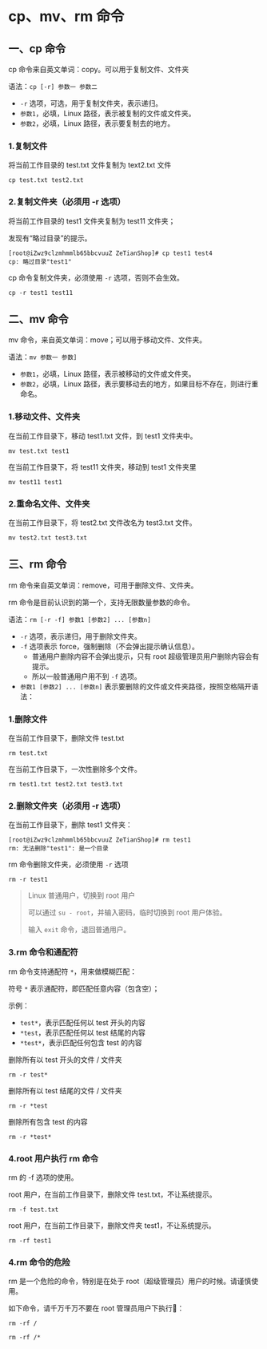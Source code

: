 # cp、mv、rm 命令

## 一、cp 命令

cp 命令来自英文单词：copy。可以用于复制文件、文件夹

语法：`cp [-r] 参数一 参数二`

- `-r` 选项，可选，用于复制文件夹，表示递归。
- `参数1`，必填，Linux 路径，表示被复制的文件或文件夹。
- `参数2`，必填，Linux 路径，表示要复制去的地方。

### 1.复制文件

将当前工作目录的 test.txt 文件复制为 text2.txt 文件

```shell
cp test.txt test2.txt
```

### 2.复制文件夹（必须用 -r 选项）

将当前工作目录的 test1 文件夹复制为 test11 文件夹；

发现有“略过目录”的提示。

```shell
[root@iZwz9clzmhmmlb65bbcvuuZ ZeTianShop]# cp test1 test4
cp: 略过目录"test1"
```

cp 命令复制文件夹，必须使用 `-r` 选项，否则不会生效。

```shell
cp -r test1 test11
```

## 二、mv 命令

mv 命令，来自英文单词：move；可以用于移动文件、文件夹。

语法：`mv 参数一 参数]`

- `参数1`，必填，Linux 路径，表示被移动的文件或文件夹。
- `参数2`，必填，Linux 路径，表示要移动去的地方，如果目标不存在，则进行重命名。

### 1.移动文件、文件夹

在当前工作目录下，移动 test1.txt 文件，到 test1 文件夹中。

```shell
mv test.txt test1
```

在当前工作目录下，将 test11 文件夹，移动到 test1 文件夹里

```shell
mv test11 test1
```

### 2.重命名文件、文件夹

在当前工作目录下，将 test2.txt 文件改名为 test3.txt 文件。

```shell
mv test2.txt test3.txt
```

## 三、rm 命令

rm 命令来自英文单词：remove，可用于删除文件、文件夹。

rm 命令是目前认识到的第一个，支持无限数量参数的命令。

语法：`rm [-r -f] 参数1 [参数2] ... [参数n]`

- `-r` 选项，表示递归，用于删除文件夹。
- `-f` 选项表示 force，强制删除（不会弹出提示确认信息）。
  - 普通用户删除内容不会弹出提示，只有 root 超级管理员用户删除内容会有提示。
  - 所以一般普通用户用不到 `-f` 选项。
- `参数1 [参数2] ... [参数n]` 表示要删除的文件或文件夹路径，按照空格隔开语法：

### 1.删除文件

在当前工作目录下，删除文件 test.txt

```shell
rm test.txt
```

在当前工作目录下，一次性删除多个文件。

```shell
rm test1.txt test2.txt test3.txt
```

### 2.删除文件夹（必须用 -r 选项）

在当前工作目录下，删除 test1 文件夹：

```shell
[root@iZwz9clzmhmmlb65bbcvuuZ ZeTianShop]# rm test1
rm: 无法删除"test1": 是一个目录
```

rm 命令删除文件夹，必须使用 `-r` 选项

```shell
rm -r test1
```

> Linux 普通用户，切换到 root 用户
>
> 可以通过 `su - root`，并输入密码，临时切换到 root 用户体验。
>
> 输入 `exit` 命令，退回普通用户。
>

### 3.rm 命令和通配符

rm 命令支持通配符 `*`，用来做模糊匹配：

符号 `*` 表示通配符，即匹配任意内容（包含空）；

示例：

- `test*`，表示匹配任何以 test 开头的内容
- `*test`，表示匹配任何以 test 结尾的内容
- `*test*`，表示匹配任何包含 test 的内容

删除所有以 test 开头的文件 / 文件夹

````shell
rm -r test*
````

删除所有以 test 结尾的文件 / 文件夹

```shell
rm -r *test
```

删除所有包含 test 的内容

```shell
rm -r *test*
```

### 4.root 用户执行 rm 命令

rm 的 -f 选项的使用。

root 用户，在当前工作目录下，删除文件 test.txt，不让系统提示。

```shell
rm -f test.txt
```

root 用户，在当前工作目录下，删除文件夹 test1，不让系统提示。

```shell
rm -rf test1
```

### 4.rm 命令的危险

rm 是一个危险的命令，特别是在处于 root（超级管理员）用户的时候。请谨慎使用。

如下命令，请千万千万不要在 root 管理员用户下执行🤡：

`rm -rf /`

`rm -rf /*`
